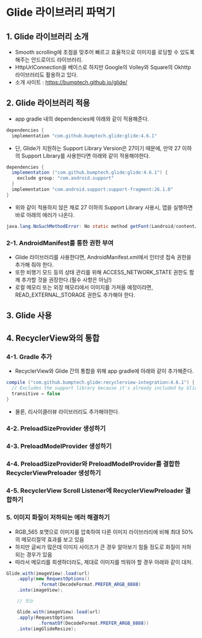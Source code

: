 # Glide 라이브러리 파먹기

## 1. Glide 라이브러리 소개
- Smooth scrolling에 초점을 맞추어 빠르고 효율적으로 이미지를 로딩할 수 있도록 해주는 안드로이드 라이브러리.
- HttpUrlConnection을 베이스로 하지만 Google의 Volley와 Square의 Okhttp 라이브러리도 활용하고 있다.
- 소개 사이트 : https://bumptech.github.io/glide/

## 2. Glide 라이브러리 적용
- app gradle 내의 dependencies에 아래와 같이 적용해준다.
```java
dependencies {
  implementation "com.github.bumptech.glide:glide:4.6.1"
```
- 단, Glide가 지원하는 Support Library Version은 27이기 때문에, 만약 27 이하의 Support Library를 사용한다면 아래와 같이 적용해야한다.
```java
dependencies {
  implementation ("com.github.bumptech.glide:glide:4.6.1") {
    exclude group: "com.android.support"
  }
  implementation "com.android.support:support-fragment:26.1.0"
}
```
- 위와 같이 적용하지 않은 채로 27 이하의 Support Library 사용시, 앱을 실행하면 바로 아래의 에러가 나온다.
```java
java.lang.NoSuchMethodError: No static method getFont(Landroid/content/Context;ILandroid/util/TypedValue;ILandroid/widget/TextView;)Landroid/graphics/Typeface; in class Landroid/support/v4/content/res/ResourcesCompat; or its super classes (declaration of 'android.support.v4.content.res.ResourcesCompat' at android.support.v7.widget.TintTypedArray.getFont(TintTypedArray.java:119)
```
### 2-1. AndroidManifest를 통한 권한 부여
- Glide 라이브러리를 사용한다면, AndroidManifest.xml에서 인터넷 접속 권한을 추가해 줘야 한다.
- 또한 비행기 모드 등의 상태 관리를 위해 ACCESS_NETWORK_STATE 권한도 함께 추가할 것을 권장한다.(필수 사항은 아님!)
- 로컬 메모리 또는 외장 메모리에서 이미지를 가져올 예정이라면, READ_EXTERNAL_STORAGE 권한도 추가해야 한다.


## 3. Glide 사용

## 4. RecyclerView와의 통합

### 4-1. Gradle 추가
- RecyclerView와 Glide 간의 통합을 위해 app gradle에 아래와 같이 추가해준다.
```java
compile ("com.github.bumptech.glide:recyclerview-integration:4.6.1") {
  // Excludes the support library because it's already included by Glide.
  transitive = false
}
```
- 물론, 리사이클러뷰 라이브러리도 추가해야한다.

### 4-2. PreloadSizeProvider 생성하기
### 4-3. PreloadModelProvider 생성하기
### 4-4. PreloadSizeProvider와 PreloadModelProvider를 결합한 RecyclerViewPreloader 생성하기
### 4-5. RecyclerView Scroll Listener에 RecyclerViewPreloader 결합하기


### 5. 이미지 화질이 저하되는 에러 해결하기

- RGB_565 포맷으로 이미지를 압축하여 다른 이미지 라이브러리에 비해 최대 50%의 메모리절약 효과를 보고 있음
- 하지만 글씨가 많은데 이미지 사이즈가 큰 경우 알아보기 힘들 정도로 화질이 저하되는 경우가 있음
- 따라서 메모리를 희생하더라도, 제대로 이미지를 띄워야 할 경우 아래와 같이 대처.

```java
Glide.with(imageView).load(url)
    .apply(new RequestOptions()
            .format(DecodeFormat.PREFER_ARGB_8888)
    .into(imageView);

    // 또는

    Glide.with(imageView).load(url)
    .apply(RequestOptions
            .formatOf(DecodeFormat.PREFER_ARGB_8888))
    .into(imgGlideResize);
```